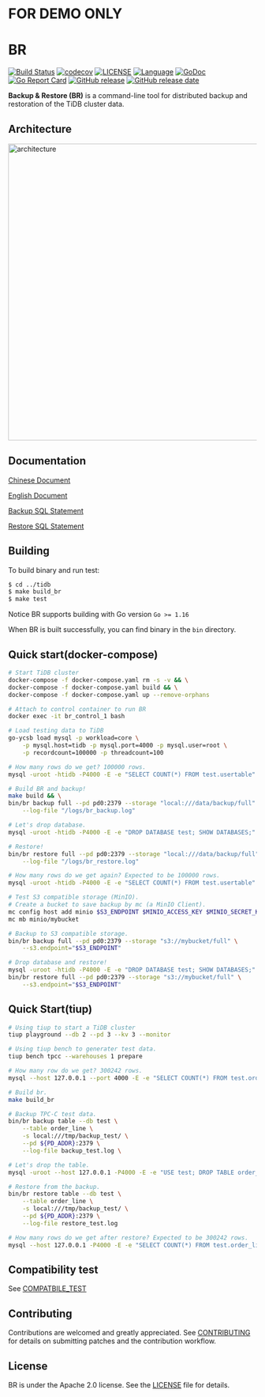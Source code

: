 # FOR DEMO ONLY
# BR

[![Build Status](https://internal.pingcap.net/idc-jenkins/job/build_br_multi_branch/job/master/badge/icon)](https://internal.pingcap.net/idc-jenkins/job/build_br_multi_branch/job/master/)
[![codecov](https://codecov.io/gh/pingcap/br/branch/master/graph/badge.svg)](https://codecov.io/gh/pingcap/br)
[![LICENSE](https://img.shields.io/github/license/pingcap/br.svg)](https://github.com/pingcap/br/blob/master/LICENSE)
[![Language](https://img.shields.io/badge/Language-Go-blue.svg)](https://golang.org/)
[![GoDoc](https://img.shields.io/badge/Godoc-reference-blue.svg)](https://godoc.org/github.com/pingcap/br)
[![Go Report Card](https://goreportcard.com/badge/github.com/pingcap/br)](https://goreportcard.com/report/github.com/pingcap/br)
[![GitHub release](https://img.shields.io/github/tag/pingcap/br.svg?label=release)](https://github.com/pingcap/br/releases)
[![GitHub release date](https://img.shields.io/github/release-date/pingcap/br.svg)](https://github.com/pingcap/br/releases)

**Backup & Restore (BR)** is a command-line tool for distributed backup and restoration of the TiDB cluster data.

## Architecture

<img src="images/arch.svg?sanitize=true" alt="architecture" width="600"/>

## Documentation

[Chinese Document](https://docs.pingcap.com/zh/tidb/stable/backup-and-restore-overview)

[English Document](https://docs.pingcap.com/tidb/stable/backup-and-restore-overview)

[Backup SQL Statement](https://docs.pingcap.com/tidb/stable/sql-statement-backup)

[Restore SQL Statement](https://docs.pingcap.com/tidb/stable/sql-statement-restore)

## Building

To build binary and run test:

```bash
$ cd ../tidb
$ make build_br
$ make test
```

Notice BR supports building with Go version `Go >= 1.16`

When BR is built successfully, you can find binary in the `bin` directory.

## Quick start(docker-compose)

```sh
# Start TiDB cluster
docker-compose -f docker-compose.yaml rm -s -v && \
docker-compose -f docker-compose.yaml build && \
docker-compose -f docker-compose.yaml up --remove-orphans

# Attach to control container to run BR
docker exec -it br_control_1 bash

# Load testing data to TiDB
go-ycsb load mysql -p workload=core \
    -p mysql.host=tidb -p mysql.port=4000 -p mysql.user=root \
    -p recordcount=100000 -p threadcount=100

# How many rows do we get? 100000 rows.
mysql -uroot -htidb -P4000 -E -e "SELECT COUNT(*) FROM test.usertable"

# Build BR and backup!
make build && \
bin/br backup full --pd pd0:2379 --storage "local:///data/backup/full" \
    --log-file "/logs/br_backup.log"

# Let's drop database.
mysql -uroot -htidb -P4000 -E -e "DROP DATABASE test; SHOW DATABASES;"

# Restore!
bin/br restore full --pd pd0:2379 --storage "local:///data/backup/full" \
    --log-file "/logs/br_restore.log"

# How many rows do we get again? Expected to be 100000 rows.
mysql -uroot -htidb -P4000 -E -e "SELECT COUNT(*) FROM test.usertable"

# Test S3 compatible storage (MinIO).
# Create a bucket to save backup by mc (a MinIO Client).
mc config host add minio $S3_ENDPOINT $MINIO_ACCESS_KEY $MINIO_SECRET_KEY && \
mc mb minio/mybucket

# Backup to S3 compatible storage.
bin/br backup full --pd pd0:2379 --storage "s3://mybucket/full" \
    --s3.endpoint="$S3_ENDPOINT"

# Drop database and restore!
mysql -uroot -htidb -P4000 -E -e "DROP DATABASE test; SHOW DATABASES;" && \
bin/br restore full --pd pd0:2379 --storage "s3://mybucket/full" \
    --s3.endpoint="$S3_ENDPOINT"
```

## Quick Start(tiup)

```sh
# Using tiup to start a TiDB cluster
tiup playground --db 2 --pd 3 --kv 3 --monitor

# Using tiup bench to generater test data.
tiup bench tpcc --warehouses 1 prepare

# How many row do we get? 300242 rows.
mysql --host 127.0.0.1 --port 4000 -E -e "SELECT COUNT(*) FROM test.order_line" -u root -p

# Build br.
make build_br

# Backup TPC-C test data.
bin/br backup table --db test \
	--table order_line \
	-s local:///tmp/backup_test/ \
	--pd ${PD_ADDR}:2379 \
	--log-file backup_test.log \

# Let's drop the table.
mysql -uroot --host 127.0.0.1 -P4000 -E -e "USE test; DROP TABLE order_line; show tables" -u root -p

# Restore from the backup.
bin/br restore table --db test \
	--table order_line \
	-s local:///tmp/backup_test/ \
	--pd ${PD_ADDR}:2379 \
	--log-file restore_test.log

# How many rows do we get after restore? Expected to be 300242 rows.
mysql --host 127.0.0.1 -P4000 -E -e "SELECT COUNT(*) FROM test.order_line" -uroot -p
```

## Compatibility test

See [COMPATBILE_TEST](./COMPATIBILITY_TEST.md)

## Contributing

Contributions are welcomed and greatly appreciated. See [CONTRIBUTING](./CONTRIBUTING.md)
for details on submitting patches and the contribution workflow.

## License

BR is under the Apache 2.0 license. See the [LICENSE](./LICENSE.md) file for details.
